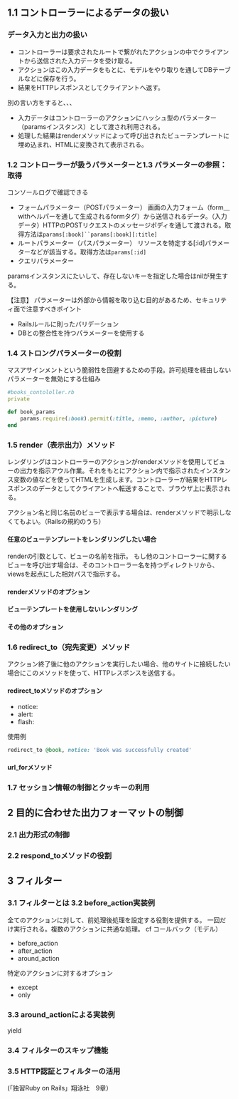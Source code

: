 ## 1.1 コントローラーによるデータの扱い
### データ入力と出力の扱い
- コントローラーは要求されたルートで繋がれたアクションの中でクライアントから送信された入力データを受け取る。
- アクションはこの入力データをもとに、モデルをやり取りを通してDBテーブルなどに保存を行う。
- 結果をHTTPレスポンスとしてクライアントへ返す。

別の言い方をすると、、、
- 入力データはコントローラーのアクションにハッシュ型のパラメーター（paramsインスタンス）として渡され利用される。
- 処理した結果はrenderメソッドによって呼び出されたビューテンプレートに埋め込まれ、HTMLに変換されて表示される。

### 1.2 コントローラーが扱うパラメーターと1.3 パラメーターの参照：取得
コンソールログで確認できる
- フォームパラメーター（POSTパラメーター）
画面の入力フォーム（form＿withヘルパーを通して生成されるformタグ）から送信されるデータ。（入力データ）HTTPのPOSTリクエストのメッセージボディを通して渡される。取得方法は`params[:book]``params[:book][:title]`
- ルートパラメーター（パスパラメーター）
リソースを特定する[:id]パラメーターなどが該当する。取得方法は`params[:id]`
- クエリパラメーター

paramsインスタンスにたいして、存在しないキーを指定した場合はnilが発生する。

【注意】
パラメーターは外部から情報を取り込む目的があるため、セキュリティ面で注意すべきポイント
- Railsルールに則ったバリデーション
- DBとの整合性を持つパラメーターを使用する

### 1.4 ストロングパラメーターの役割
マスアサインメントという脆弱性を回避するための手段。許可処理を経由しないパラメーターを無効にする仕組み
```ruby
#books_contololler.rb
private

def book_params
    params.require(:book).permit(:title, :memo, :author, :picture)
end
```

### 1.5 render（表示出力）メソッド
レンダリングはコントローラーのアクションがrenderメソッドを使用してビューの出力を指示アウル作業。それをもとにアクション内で指示されたインスタンス変数の値などを使ってHTMLを生成します。コントローラーが結果をHTTPレスポンスのデータとしてクライアントへ転送することで、ブラウザ上に表示される。

アクション名と同じ名前のビューで表示する場合は、renderメソッドで明示しなくてもよい。（Railsの規約のうち）

#### 任意のビューテンプレートをレンダリングしたい場合
renderの引数として、ビューの名前を指示。
もし他のコントローラーに関するビューを呼び出す場合は、そのコントローラー名を持つディレクトリから、viewsを起点にした相対パスで指示する。

#### renderメソッドのオプション
#### ビューテンプレートを使用しないレンダリング
#### その他のオプション

### 1.6 redirect_to（宛先変更）メソッド
アクション終了後に他のアクションを実行したい場合、他のサイトに接続したい場合にこのメソッドを使って、HTTPレスポンスを送信する。

#### redirect_toメソッドのオプション
- notice:
- alert:
- flash:

使用例
```ruby
redirect_to @book, notice: 'Book was successfully created'
```
#### url_forメソッド

### 1.7 セッション情報の制御とクッキーの利用

## 2 目的に合わせた出力フォーマットの制御
### 2.1 出力形式の制御
### 2.2 respond_toメソッドの役割

## 3 フィルター
### 3.1 フィルターとは 3.2 before_action実装例
全てのアクションに対して、前処理後処理を設定する役割を提供する。
一回だけ実行される。複数のアクションに共通な処理。
cf コールバック（モデル）

- before_action
- after_action
- around_action

特定のアクションに対するオプション
- except
- only

### 3.3 around_actionによる実装例
yield
### 3.4 フィルターのスキップ機能
### 3.5 HTTP認証とフィルターの活用

(「独習Ruby on Rails」翔泳社　9章）
